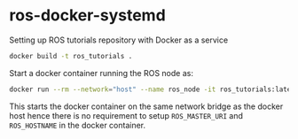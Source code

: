 # ros-docker-systemd
Setting up ROS tutorials repository with Docker as a service

```bash
docker build -t ros_tutorials .
```

Start a docker container running the ROS node as:
```bash
docker run --rm --network="host" --name ros_node -it ros_tutorials:latest
```
This starts the docker container on the same network bridge as the docker host hence there is no requirement to setup `ROS_MASTER_URI` and `ROS_HOSTNAME` in the docker container.
